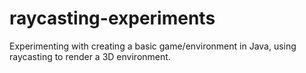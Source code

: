 # raycasting-experiments
Experimenting with creating a basic game/environment in Java, using raycasting to render a 3D environment.
